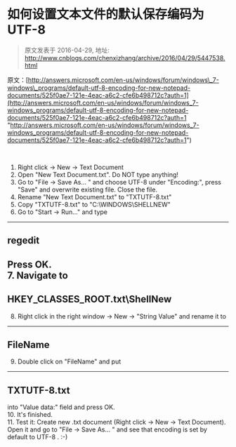 # 如何设置文本文件的默认保存编码为UTF-8 
> 原文发表于 2016-04-29, 地址: http://www.cnblogs.com/chenxizhang/archive/2016/04/29/5447538.html 


原文：[http://answers.microsoft.com/en-us/windows/forum/windows\_7-windows\_programs/default-utf-8-encoding-for-new-notepad-documents/525f0ae7-121e-4eac-a6c2-cfe6b498712c?auth=1](http://answers.microsoft.com/en-us/windows/forum/windows_7-windows_programs/default-utf-8-encoding-for-new-notepad-documents/525f0ae7-121e-4eac-a6c2-cfe6b498712c?auth=1 "http://answers.microsoft.com/en-us/windows/forum/windows_7-windows_programs/default-utf-8-encoding-for-new-notepad-documents/525f0ae7-121e-4eac-a6c2-cfe6b498712c?auth=1")

  

 1. Right click -> New -> Text Document  
2. Open "New Text Document.txt". Do NOT type anything!  
3. Go to "File -> Save As... " and choose UTF-8 under "Encoding:", press "Save" and overwrite existing file. Close the file.  
4. Rename "New Text Document.txt" to "TXTUTF-8.txt"  
5. Copy "TXTUTF-8.txt" to "C:\WINDOWS\SHELLNEW"  
6. Go to "Start -> Run..." and type  
---------  
regedit  
---------  
Press OK.  
7. Navigate to  
-------------------------------------------  
HKEY\_CLASSES\_ROOT\.txt\ShellNew  
-------------------------------------------  
8. Right click in the right window -> New -> "String Value" and rename it to  
-----------  
FileName  
-----------  
9. Double click on "FileName" and put  
----------------  
TXTUTF-8.txt  
----------------  
into "Value data:" field and press OK.  
10. It's finished.  
11. Test it: Create new .txt document (Right click -> New -> Text Document). Open it and go to "File -> Save As... " and see that encoding is set by default to UTF-8 . :-)

